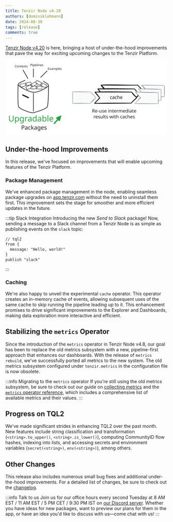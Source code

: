 ```yaml
---
title: Tenzir Node v4.20  
authors: [dominiklohmann]  
date: 2024-08-30  
tags: [release]  
comments: true  
---
```


[Tenzir Node v4.20][github-release] is here, bringing a host of under-the-hood
improvements that pave the way for exciting upcoming changes to the Tenzir
Platform.

![Tenzir Node v4.20](tenzir-node-v4.20.excalidraw.svg)

[github-release]: https://github.com/tenzir/tenzir/releases/tag/v4.20.0

<!-- truncate -->

## Under-the-hood Improvements

In this release, we've focused on improvements that will enable upcoming
features of the Tenzir Platform.

### Package Management

We've enhanced package management in the node, enabling seamless package
upgrades on [app.tenzir.com](https://app.tenzir.com) without the need to
uninstall them first. This improvement sets the stage for smoother and more
efficient updates in the future.

:::tip Slack Integration
Introducing the new _Send to Slack_ package! Now, sending a message to a Slack
channel from a Tenzir Node is as simple as publishing events on the `slack`
topic:

```tql
// tql2
from {
  message: "Hello, world!"
}
publish "slack"
```
:::

### Caching

We're also happy to unveil the experimental `cache` operator. This operator
creates an in-memory cache of events, allowing subsequent uses of the same cache
to skip running the pipeline leading up to it. This enhancement promises to
drive significant improvements to the Explorer and Dashboards, making data
exploration more interactive and efficient.

## Stabilizing the `metrics` Operator

Since the introduction of the `metrics` operator in Tenzir Node v4.8, our goal
has been to replace the old metrics subsystem with a new, pipeline-first
approach that enhances our dashboards. With the release of `metrics rebuild`,
we've successfully ported all metrics to the new system. The old metrics
subsystem configured under `tenzir.metrics` in the configuration file is now
obsolete.

:::info Migrating to the `metrics` operator
If you're still using the old metrics subsystem, be sure to check out our guide
on [collecting metrics](/usage/collect-metrics) and the [`metrics` operator
reference](/tql2/operators/metrics), which includes a comprehensive list of
available metrics and their values.
:::

## Progress on TQL2

We've made significant strides in enhancing TQL2 over the past month. New
features include string classification and transformation
(`<string>.to_upper()`, `<string>.is_lower()`), computing CommunityID flow
hashes, indexing into lists, and accessing secrets and environment variables
(`secret(<string>)`, `env(<string>)`), among others.

## Other Changes

This release also includes numerous small bug fixes and additional
under-the-hood improvements. For a detailed list of changes, be sure to check
out the [changelog][changelog].

:::info Talk to us
Join us for our office hours every second Tuesday at 8 AM EST / 11 AM EST / 5 PM
CET / 9:30 PM IST on [our Discord server][discord]. Whether you have ideas for
new packages, want to preview our plans for them in the app, or have an idea
you'd like to discuss with us—come chat with us!
:::

[discord]: /discord  
[changelog]: /changelog#v4200  
